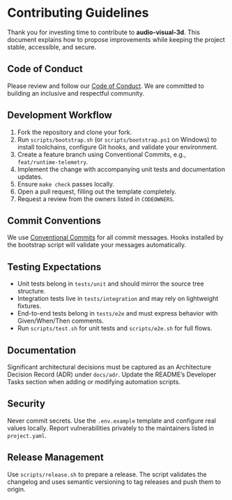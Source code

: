# Contributing Guidelines

Thank you for investing time to contribute to **audio-visual-3d**. This document
explains how to propose improvements while keeping the project stable,
accessible, and secure.

## Code of Conduct

Please review and follow our [Code of Conduct](CODE_OF_CONDUCT.md). We are
committed to building an inclusive and respectful community.

## Development Workflow

1. Fork the repository and clone your fork.
2. Run `scripts/bootstrap.sh` (or `scripts/bootstrap.ps1` on Windows) to install
   toolchains, configure Git hooks, and validate your environment.
3. Create a feature branch using Conventional Commits, e.g.,
   `feat/runtime-telemetry`.
4. Implement the change with accompanying unit tests and documentation updates.
5. Ensure `make check` passes locally.
6. Open a pull request, filling out the template completely.
7. Request a review from the owners listed in `CODEOWNERS`.

## Commit Conventions

We use [Conventional Commits](https://www.conventionalcommits.org/) for all
commit messages. Hooks installed by the bootstrap script will validate your
messages automatically.

## Testing Expectations

- Unit tests belong in `tests/unit` and should mirror the source tree
  structure.
- Integration tests live in `tests/integration` and may rely on lightweight
  fixtures.
- End-to-end tests belong in `tests/e2e` and must express behavior with
  Given/When/Then comments.
- Run `scripts/test.sh` for unit tests and `scripts/e2e.sh` for full flows.

## Documentation

Significant architectural decisions must be captured as an Architecture Decision
Record (ADR) under `docs/adr`. Update the README’s Developer Tasks section when
adding or modifying automation scripts.

## Security

Never commit secrets. Use the `.env.example` template and configure real values
locally. Report vulnerabilities privately to the maintainers listed in
`project.yaml`.

## Release Management

Use `scripts/release.sh` to prepare a release. The script validates the changelog
and uses semantic versioning to tag releases and push them to origin.
